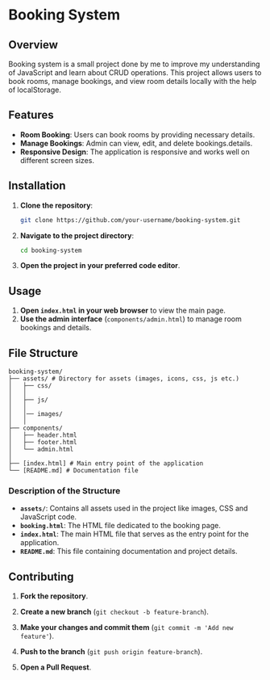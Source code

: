 # Booking System

## Overview

Booking system is a small project done by me to improve my understanding of JavaScript and learn about CRUD operations. This project allows users to book rooms, manage bookings, and view room details locally with the help of localStorage.

## Features

- **Room Booking**: Users can book rooms by providing necessary details.
- **Manage Bookings**: Admin can view, edit, and delete bookings.details.
- **Responsive Design**: The application is responsive and works well on different screen sizes.

## Installation

1. **Clone the repository**:
   ```sh
   git clone https://github.com/your-username/booking-system.git
   ```
2. **Navigate to the project directory**:
   ```sh
   cd booking-system
   ```
3. **Open the project in your preferred code editor**.

## Usage

1. **Open `index.html` in your web browser** to view the main page.
2. **Use the admin interface** (`components/admin.html`) to manage room bookings and details.

## File Structure

```plaintext
booking-system/
├── assets/ # Directory for assets (images, icons, css, js etc.)
│   ├── css/
│   │
│   ├── js/
│   │
│   │── images/
│   │
├── components/
│   ├── header.html
│   ├── footer.html
│   └── admin.html
│
├── [index.html] # Main entry point of the application
└── [README.md] # Documentation file
```

### Description of the Structure

- **`assets/`**: Contains all assets used in the project like images, CSS and JavaScript code.
- **`booking.html`**: The HTML file dedicated to the booking page.
- **`index.html`**: The main HTML file that serves as the entry point for the application.
- **`README.md`**: This file containing documentation and project details.

## Contributing

1. **Fork the repository**.

2. **Create a new branch** (`git checkout -b feature-branch`).

3. **Make your changes and commit them** (`git commit -m 'Add new feature'`).

4. **Push to the branch** (`git push origin feature-branch`).

5. **Open a Pull Request**.
